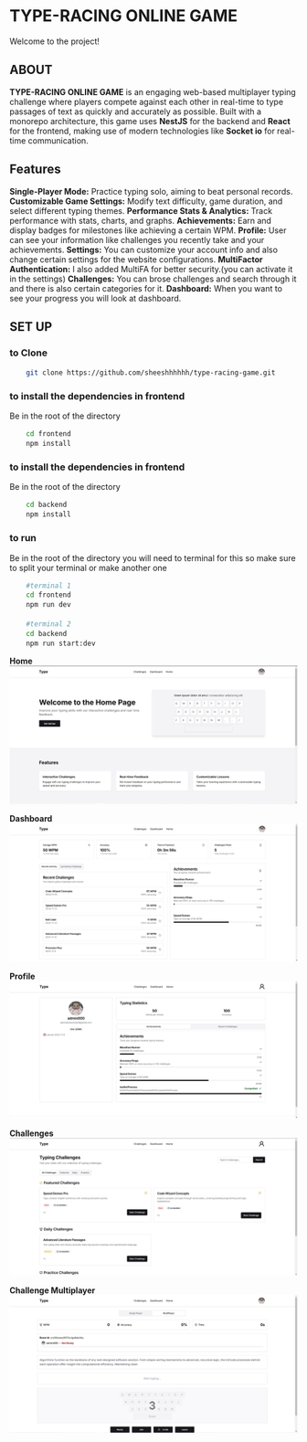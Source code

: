 # TYPE-RACING ONLINE GAME

Welcome to the project!

## ABOUT
**TYPE-RACING ONLINE GAME** is an engaging web-based multiplayer typing challenge where players compete against each other in real-time to type passages of text as quickly and accurately as possible. Built with a monorepo architecture, this game uses **NestJS** for the backend and **React** for the frontend, making use of modern technologies like **Socket io** for real-time communication.

## Features
**Single-Player Mode:** Practice typing solo, aiming to beat personal records.
**Customizable Game Settings:** Modify text difficulty, game duration, and select different typing themes.
**Performance Stats & Analytics:** Track performance with stats, charts, and graphs.
**Achievements:** Earn and display badges for milestones like achieving a certain WPM.
**Profile:** User can see your information like challenges you recently take and your achievements.
**Settings:** You can customize your account info and also change certain settings for the website configurations.
**MultiFactor Authentication:** I also added MultiFA for better security.(you can activate it in the settings)
**Challenges:** You can brose challenges and search through it and there is also certain categories for it.
**Dashboard:** When you want to see your progress you will look at dashboard.

## SET UP

### to Clone
```bash
    git clone https://github.com/sheeshhhhhh/type-racing-game.git

```
### to install the dependencies in frontend
Be in the root of the directory
```bash
    cd frontend
    npm install
```
### to install the dependencies in frontend
Be in the root of the directory
```bash
    cd backend
    npm install
```

### to run
Be in the root of the directory
you will need to terminal for this so make sure to split your terminal or make another one
```bash
    #terminal 1
    cd frontend
    npm run dev

    #terminal 2
    cd backend
    npm run start:dev
```

**Home**
![Screenshot](./frontend/public/appPhoto/HOME.jpg)

**Dashboard**
![Screenshot](./frontend/public/appPhoto/DASHBOARD.jpg)

**Profile**
![Screenshot](./frontend/public/appPhoto/PROFILE.jpg)

**Challenges**
![Screenshot](./frontend/public/appPhoto/CHALLENGES.jpg)

**Challenge Multiplayer**
![Screenshot](./frontend/public/appPhoto/CHALLENGE%20MULTIPLAYER.jpg)